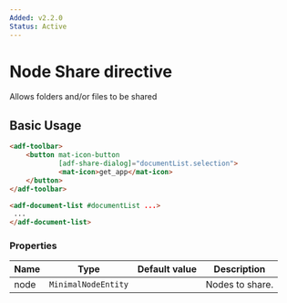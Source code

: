 ```yaml
---
Added: v2.2.0
Status: Active
---
```

# Node Share directive

Allows folders and/or files to be shared

## Basic Usage

```html
<adf-toolbar>
    <button mat-icon-button
            [adf-share-dialog]="documentList.selection">
            <mat-icon>get_app</mat-icon>
    </button>
</adf-toolbar>

<adf-document-list #documentList ...>
 ...
</adf-document-list>
```

### Properties

| Name | Type | Default value | Description |
| ---- | ---- | ------------- | ----------- |
| node | `MinimalNodeEntity` |  | Nodes to share.  |
